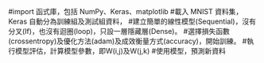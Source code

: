 #import 函式庫，包括 NumPy、Keras、matplotlib
#載入 MNIST 資料集，Keras 自動分為訓練組及測試組資料，
#建立簡單的線性模型(Sequential)，沒有分叉(If)，也沒有迴圈(loop)，只設一層隱藏層(Dense)。
#選擇損失函數(crossentropy)及優化方法(adam)及成效衡量方式(accuracy)，開始訓練。
#執行模型評估，計算模型參數，即W(i,j)及W(j,k)
#使用模型，預測新資料
